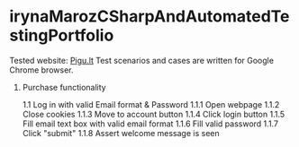 # irynaMarozCSharpAndAutomatedTestingPortfolio

Tested website: [Pigu.lt](https://pigu.lt/lt/)
Test scenarios and cases are written for Google Chrome browser.
1. Purchase functionality

	1.1 Log in with valid Email format & Password
        1.1.1 Open webpage
        1.1.2 Close cookies
        1.1.3 Move to account button
        1.1.4 Click login button
        1.1.5 Fill email text box with valid email format
        1.1.6 Fill valid password
        1.1.7 Click "submit"
        1.1.8 Assert welcome message is seen
